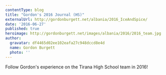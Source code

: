 ```yaml
---
contentType: blog
title: "Gordon's 2016 Journal (HS)"
externalUrl: http://gordonburgett.net/albania/2016_IceAndSpice/
date: '2016-06-27'
published: true
heroimage: http://gordonburgett.net/images/albania/2016/2016_team.jpg
author:
  gravatar: df4465d02ee102eafa27c948dccd8e4d
  name: Gordon Burgett
  photo: ''
---
```


Follow Gordon's experience on the Tirana High School team in 2016!